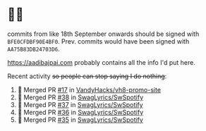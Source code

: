 # 👋🏻
<!--
**aadibajpai/aadibajpai** is a ✨ _special_ ✨ repository because its `README.md` (this file) appears on your GitHub profile.
-->
commits from like 18th September onwards should be signed with `BFE0CFDBF90E4BF0`. Prev. commits would have been signed with `AA75B83DB24703D6`.

https://aadibajpai.com probably contains all the info I'd put here.

Recent activity ~~so people can stop saying I do nothing~~:
<!--START_SECTION:activity-->
1. 🎉 Merged PR [#17](https://github.com/VandyHacks/vh8-promo-site/pull/17) in [VandyHacks/vh8-promo-site](https://github.com/VandyHacks/vh8-promo-site)
2. 🎉 Merged PR [#38](https://github.com/SwagLyrics/SwSpotify/pull/38) in [SwagLyrics/SwSpotify](https://github.com/SwagLyrics/SwSpotify)
3. 🎉 Merged PR [#37](https://github.com/SwagLyrics/SwSpotify/pull/37) in [SwagLyrics/SwSpotify](https://github.com/SwagLyrics/SwSpotify)
4. 🎉 Merged PR [#36](https://github.com/SwagLyrics/SwSpotify/pull/36) in [SwagLyrics/SwSpotify](https://github.com/SwagLyrics/SwSpotify)
5. 🎉 Merged PR [#35](https://github.com/SwagLyrics/SwSpotify/pull/35) in [SwagLyrics/SwSpotify](https://github.com/SwagLyrics/SwSpotify)
<!--END_SECTION:activity-->
